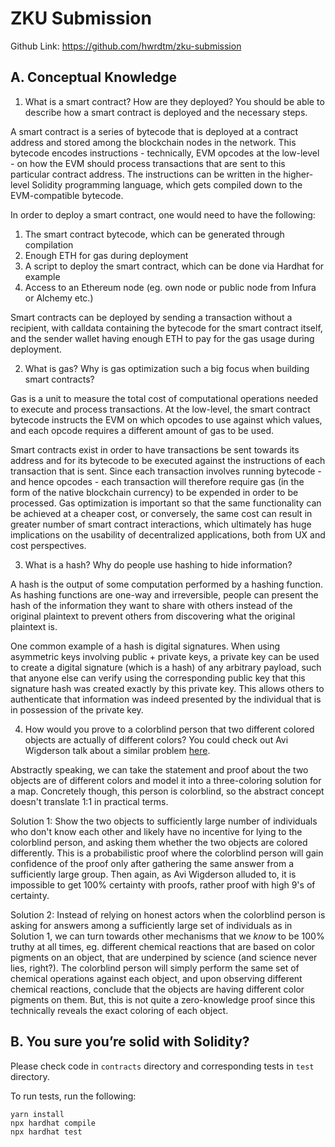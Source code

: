 # ZKU Submission

Github Link: https://github.com/hwrdtm/zku-submission

## A. Conceptual Knowledge

1. What is a smart contract? How are they deployed? You should be able to describe how a smart contract is deployed and the necessary steps.

A smart contract is a series of bytecode that is deployed at a contract address and stored among the blockchain nodes in the network. This bytecode encodes instructions - technically, EVM opcodes at the low-level - on how the EVM should process transactions that are sent to this particular contract address. The instructions can be written in the higher-level Solidity programming language, which gets compiled down to the EVM-compatible bytecode.

In order to deploy a smart contract, one would need to have the following:

1. The smart contract bytecode, which can be generated through compilation
2. Enough ETH for gas during deployment
3. A script to deploy the smart contract, which can be done via Hardhat for example
4. Access to an Ethereum node (eg. own node or public node from Infura or Alchemy etc.)

Smart contracts can be deployed by sending a transaction without a recipient, with calldata containing the bytecode for the smart contract itself, and the sender wallet having enough ETH to pay for the gas usage during deployment.

2. What is gas? Why is gas optimization such a big focus when building smart contracts?

Gas is a unit to measure the total cost of computational operations needed to execute and process transactions. At the low-level, the smart contract bytecode instructs the EVM on which opcodes to use against which values, and each opcode requires a different amount of gas to be used.

Smart contracts exist in order to have transactions be sent towards its address and for its bytecode to be executed against the instructions of each transaction that is sent. Since each transaction involves running bytecode - and hence opcodes - each transaction will therefore require gas (in the form of the native blockchain currency) to be expended in order to be processed. Gas optimization is important so that the same functionality can be achieved at a cheaper cost, or conversely, the same cost can result in greater number of smart contract interactions, which ultimately has huge implications on the usability of decentralized applications, both from UX and cost perspectives.

3. What is a hash? Why do people use hashing to hide information?

A hash is the output of some computation performed by a hashing function. As hashing functions are one-way and irreversible, people can present the hash of the information they want to share with others instead of the original plaintext to prevent others from discovering what the original plaintext is.

One common example of a hash is digital signatures. When using asymmetric keys involving public + private keys, a private key can be used to create a digital signature (which is a hash) of any arbitrary payload, such that anyone else can verify using the corresponding public key that this signature hash was created exactly by this private key. This allows others to authenticate that information was indeed presented by the individual that is in possession of the private key.

4. How would you prove to a colorblind person that two different colored objects are actually of different colors? You could check out Avi Wigderson talk about a similar problem [here](https://www.youtube.com/watch?v=5ovdoxnfFVc&t=4s).

Abstractly speaking, we can take the statement and proof about the two objects are of different colors and model it into a three-coloring solution for a map. Concretely though, this person is colorblind, so the abstract concept doesn't translate 1:1 in practical terms.

Solution 1: Show the two objects to sufficiently large number of individuals who don't know each other and likely have no incentive for lying to the colorblind person, and asking them whether the two objects are colored differently. This is a probabilistic proof where the colorblind person will gain confidence of the proof only after gathering the same answer from a sufficiently large group. Then again, as Avi Wigderson alluded to, it is impossible to get 100% certainty with proofs, rather proof with high 9's of certainty.

Solution 2: Instead of relying on honest actors when the colorblind person is asking for answers among a sufficiently large set of individuals as in Solution 1, we can turn towards other mechanisms that we _know_ to be 100% truthy at all times, eg. different chemical reactions that are based on color pigments on an object, that are underpined by science (and science never lies, right?). The colorblind person will simply perform the same set of chemical operations against each object, and upon observing different chemical reactions, conclude that the objects are having different color pigments on them. But, this is not quite a zero-knowledge proof since this technically reveals the exact coloring of each object.

## B. You sure you’re solid with Solidity?

Please check code in `contracts` directory and corresponding tests in `test` directory.

To run tests, run the following:

```
yarn install
npx hardhat compile
npx hardhat test
```
